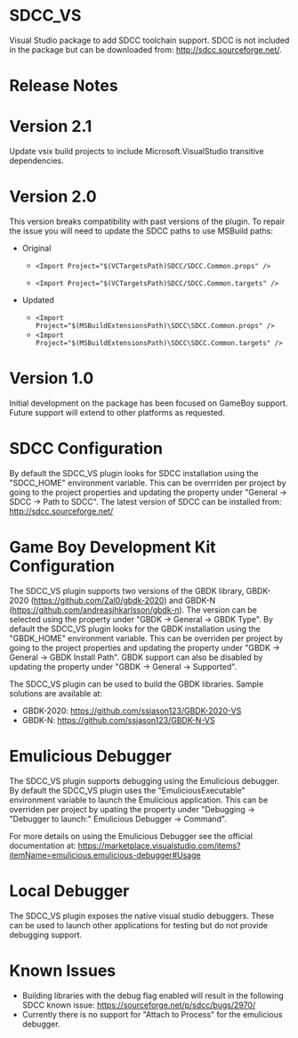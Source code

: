 # SDCC_VS
Visual Studio package to add SDCC toolchain support. SDCC is not included in the package but can be downloaded from: http://sdcc.sourceforge.net/.

# Release Notes
# Version 2.1
Update vsix build projects to include Microsoft.VisualStudio transitive dependencies.

# Version 2.0
This version breaks compatibility with past versions of the plugin. To repair the issue you will need to update the SDCC paths to use MSBuild paths:
* Original

  * ```<Import Project="$(VCTargetsPath)SDCC/SDCC.Common.props" />```

  * ```<Import Project="$(VCTargetsPath)SDCC/SDCC.Common.targets" />```

* Updated
  * ```<Import Project="$(MSBuildExtensionsPath)\SDCC\SDCC.Common.props" />```
  * ```<Import Project="$(MSBuildExtensionsPath)\SDCC\SDCC.Common.targets" />```

# Version 1.0
Initial development on the package has been focused on GameBoy support. Future support will extend to other platforms as requested.

# SDCC Configuration
By default the SDCC_VS plugin looks for SDCC installation using the "SDCC_HOME" environment variable. This can be overrriden per project by going to the project properties and updating the property under "General -> SDCC -> Path to SDCC". The latest version of SDCC can be installed from: http://sdcc.sourceforge.net/

# Game Boy Development Kit Configuration
The SDCC_VS plugin supports two versions of the GBDK library, GBDK-2020 (https://github.com/Zal0/gbdk-2020) and GBDK-N (https://github.com/andreasjhkarlsson/gbdk-n). The version can be selected using the property under "GBDK -> General -> GBDK Type". By default the SDCC_VS plugin looks for the GBDK installation using the "GBDK_HOME" environment variable. This can be overriden per project by going to the project properties and updating the property under "GBDK -> General -> GBDK Install Path". GBDK support can also be disabled by updating the property under "GBDK -> General -> Supported".

The SDCC_VS plugin can be used to build the GBDK libraries. Sample solutions are available at:
* GBDK-2020: https://github.com/ssjason123/GBDK-2020-VS
* GBDK-N: https://github.com/ssjason123/GBDK-N-VS

# Emulicious Debugger
The SDCC_VS plugin supports debugging using the Emulicious debugger. By default the SDCC_VS plugin uses the "EmuliciousExecutable" environment variable to launch the Emulicious application. This can be overriden per project by upating the property under "Debugging -> "Debugger to launch:" Emulicious Debugger -> Command". 

For more details on using the Emulicious Debugger see the official documentation at: https://marketplace.visualstudio.com/items?itemName=emulicious.emulicious-debugger#Usage

# Local Debugger
The SDCC_VS plugin exposes the native visual studio debuggers. These can be used to launch other applications for testing but do not provide debugging support.

# Known Issues
* Building libraries with the debug flag enabled will result in the following SDCC known issue: https://sourceforge.net/p/sdcc/bugs/2970/
* Currently there is no support for "Attach to Process" for the emulicious debugger.

